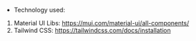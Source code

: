 * Technology used:
1. Material UI Libs: https://mui.com/material-ui/all-components/
2. Tailwind CSS: https://tailwindcss.com/docs/installation


